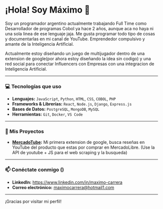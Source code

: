 # ¡Hola! Soy Máximo 👋

Soy un programador argentino actualmente trabajando Full Time como Desarrollador de programas Cobol ya hace 2 años, aunque aca no haya ni una sola linea de ese lenguaje jaja.
Me gusta programar todo tipo de cosas y documentarlas en mi canal de YouTube.
Emprendedor compulsivo y amante de la Inteligencia Artificial.

Actualmente estoy diseñando un juego de multijugador dentro de una extension de google(por ahora estoy diseñando la idea sin codigo) y una red social para conectar Influencers con Empresas con una integracion de Inteligencia Artificial.

---

### 💻 Tecnologías que uso

* **Lenguajes:** `JavaScript`, `Python`, `HTML`, `CSS`, `COBOL`, `PHP`
* **Frameworks & Librerías:** `React`, `Node.js`, `Django`, `Express.js`
* **Bases de Datos:** `PostgreSQL`, `MongoDB`, `MySQL`
* **Herramientas:** `Git`, `Docker`, `VS Code`

---

### 🚀 Mis Proyectos

* **[MercadoTube](https://github.com/maximocarrera/MercadoTube-Extension):** Mi primera extension de google, busca reseñas en YouTube del producto que estas por comprar en MercadoLibre. (Use la API de youtube + JS para el web scraping y la busqueda)
  
---

### 📫 Conéctate conmigo ()

* **LinkedIn:** https://www.linkedin.com/in/maximo-carrera
* **Correo electrónico:** maximocarrera@hotmail1.com

---

¡Gracias por visitar mi perfil!
